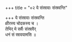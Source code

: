 +++
title = "०२ ये संस्रावाः संस्रवन्ति"

+++
ये संस्रावाः संस्रवन्ति  
क्षीरस्य चोदकस्य च ।  
तेभिर् मे सर्वैः संस्रावैर्  
धनं सं स्रावयामसि ॥